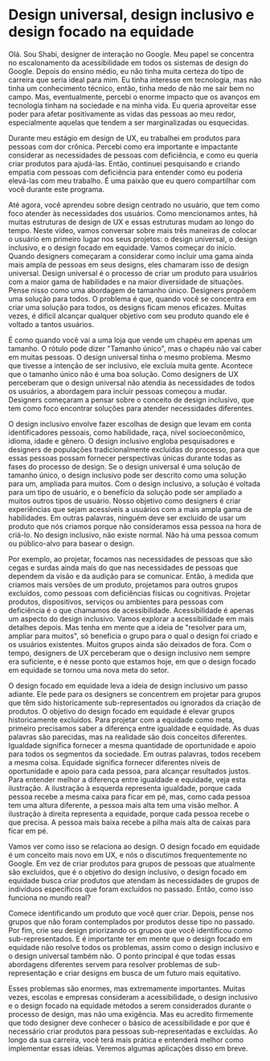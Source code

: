 # Design universal, design inclusivo e design focado na equidade

Olá. Sou Shabi, designer de interação no Google. Meu papel se concentra no escalonamento da acessibilidade em todos os sistemas de design do Google. Depois do ensino médio, eu não tinha muita certeza do tipo de carreira que seria ideal para mim. Eu tinha interesse em tecnologia, mas não tinha um conhecimento técnico, então, tinha medo de não me sair bem no campo. Mas, eventualmente, percebi o enorme impacto que os avanços em tecnologia tinham na sociedade e na minha vida. Eu queria aproveitar esse poder para afetar positivamente as vidas das pessoas ao meu redor, especialmente aquelas que tendem a ser marginalizadas ou esquecidas.

Durante meu estágio em design de UX, eu trabalhei em produtos para pessoas com dor crônica. Percebi como era importante e impactante considerar as necessidades de pessoas com deficiência, e como eu queria criar produtos para ajudá-las. Então, continuei pesquisando e criando empatia com pessoas com deficiência para entender como eu poderia elevá-las com meu trabalho. É uma paixão que eu quero compartilhar com você durante este programa.

Até agora, você aprendeu sobre design centrado no usuário, que tem como foco atender às necessidades dos usuários. Como mencionamos antes, há muitas estruturas de design de UX e essas estruturas mudam ao longo do tempo. Neste vídeo, vamos conversar sobre mais três maneiras de colocar o usuário em primeiro lugar nos seus projetos: o design universal, o design inclusivo, e o design focado em equidade. Vamos começar do início. Quando designers começaram a considerar como incluir uma gama ainda mais ampla de pessoas em seus designs, eles chamaram isso de design universal. Design universal é o processo de criar um produto para usuários com a maior gama de habilidades e na maior diversidade de situações. Pense nisso como uma abordagem de tamanho único. Designers propõem uma solução para todos. O problema é que, quando você se concentra em criar uma solução para todos, os designs ficam menos eficazes. Muitas vezes, é difícil alcançar qualquer objetivo com seu produto quando ele é voltado a tantos usuários.

É como quando você vai a uma loja que vende um chapéu em apenas um tamanho. O rótulo pode dizer "Tamanho único", mas o chapéu não vai caber em muitas pessoas. O design universal tinha o mesmo problema. Mesmo que tivesse a intenção de ser inclusivo, ele excluía muita gente. Acontece que o tamanho único não é uma boa solução. Como designers de UX perceberam que o design universal não atendia às necessidades de todos os usuários, a abordagem para incluir pessoas começou a mudar. Designers começaram a pensar sobre o conceito de design inclusivo, que tem como foco encontrar soluções para atender necessidades diferentes.

O design inclusivo envolve fazer escolhas de design que levam em conta identificadores pessoais, como habilidade, raça, nível socioeconômico, idioma, idade e gênero. O design inclusivo engloba pesquisadores e designers de populações tradicionalmente excluídas do processo, para que essas pessoas possam fornecer perspectivas únicas durante todas as fases do processo de design. Se o design universal é uma solução de tamanho único, o design inclusivo pode ser descrito como uma solução para um, ampliada para muitos. Com o design inclusivo, a solução é voltada para um tipo de usuário, e o benefício da solução pode ser ampliado a muitos outros tipos de usuário. Nosso objetivo como designers é criar experiências que sejam acessíveis a usuários com a mais ampla gama de habilidades. Em outras palavras, ninguém deve ser excluído de usar um produto que nós criamos porque não consideramos essa pessoa na hora de criá-lo. No design inclusivo, não existe normal. Não há uma pessoa comum ou público-alvo para basear o design.

Por exemplo, ao projetar, focamos nas necessidades de pessoas que são cegas e surdas ainda mais do que nas necessidades de pessoas que dependem da visão e da audição para se comunicar. Então, à medida que criamos mais versões de um produto, projetamos para outros grupos excluídos, como pessoas com deficiências físicas ou cognitivas. Projetar produtos, dispositivos, serviços ou ambientes para pessoas com deficiência é o que chamamos de acessibilidade. Acessibilidade é apenas um aspecto do design inclusivo. Vamos explorar a acessibilidade em mais detalhes depois. Mas tenha em mente que a ideia de "resolver para um, ampliar para muitos", só beneficia o grupo para o qual o design foi criado e os usuários existentes. Muitos grupos ainda são deixados de fora. Com o tempo, designers de UX perceberam que o design inclusivo nem sempre era suficiente, e é nesse ponto que estamos hoje, em que o design focado em equidade se tornou uma nova meta do setor.

O design focado em equidade leva a ideia de design inclusivo um passo adiante. Ele pede para os designers se concentrem em projetar para grupos que têm sido historicamente sub-representados ou ignorados da criação de produtos. O objetivo do design focado em equidade é elevar grupos historicamente excluídos. Para projetar com a equidade como meta, primeiro precisamos saber a diferença entre igualdade e equidade. As duas palavras são parecidas, mas na realidade são dois conceitos diferentes. Igualdade significa fornecer a mesma quantidade de oportunidade e apoio para todos os segmentos da sociedade. Em outras palavras, todos recebem a mesma coisa. Equidade significa fornecer diferentes níveis de oportunidade e apoio para cada pessoa, para alcançar resultados justos. Para entender melhor a diferença entre igualdade e equidade, veja esta ilustração. A ilustração à esquerda representa igualdade, porque cada pessoa recebe a mesma caixa para ficar em pé, mas, como cada pessoa tem uma altura diferente, a pessoa mais alta tem uma visão melhor. A ilustração à direita representa a equidade, porque cada pessoa recebe o que precisa. A pessoa mais baixa recebe a pilha mais alta de caixas para ficar em pé.

Vamos ver como isso se relaciona ao design. O design focado em equidade é um conceito mais novo em UX, e nós o discutimos frequentemente no Google. Em vez de criar produtos para grupos de pessoas que atualmente são excluídos, que é o objetivo do design inclusivo, o design focado em equidade busca criar produtos que atendam às necessidades de grupos de indivíduos específicos que foram excluídos no passado. Então, como isso funciona no mundo real?

Comece identificando um produto que você quer criar. Depois, pense nos grupos que não foram contemplados por produtos desse tipo no passado. Por fim, crie seu design priorizando os grupos que você identificou como sub-representados. E é importante ter em mente que o design focado em equidade não resolve todos os problemas, assim como o design inclusivo e o design universal também não. O ponto principal é que todas essas abordagens diferentes servem para resolver problemas de sub-representação e criar designs em busca de um futuro mais equitativo.

Esses problemas são enormes, mas extremamente importantes. Muitas vezes, escolas e empresas consideram a acessibilidade, o design inclusivo e o design focado na equidade métodos a serem considerados durante o processo de design, mas não uma exigência. Mas eu acredito firmemente que todo designer deve conhecer o básico de acessibilidade e por que é necessário criar produtos para pessoas sub-representadas e excluídas. Ao longo da sua carreira, você terá mais prática e entenderá melhor como implementar essas ideias. Veremos algumas aplicações disso em breve.
